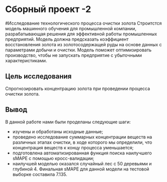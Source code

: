 # Сборный проект -2
#Исследование технологического процесса очистки золота
Строитстся модель машинного обучения для промышленной компании, разрабатывающая решения для эффективной работы промышленных предприятий. Модель должна предсказать коэффициент восстановления золота из золотосодержащей руды на основе данных с параметрами добычи и очистки. Модель поможет оптимизировать производство, чтобы не запускать предприятие с убыточными характеристиками.

## Цель исследования
Спрогнозировать концентрацию золота при проведении процесса очистки золота.

## Вывод
В данной работе нами были проделаны следующие шаги:

- изучены и обработаны исходные данные;
- проведено исследование суммарных концентрации веществ на различных этапах очистки, в ходе которого мы определили, что концентрация веществ к концу процесса уменьшается;
- подготовлена автоматизированная функция поиска наилучшего sMAPE с помощью кросс-валидации;
- наилучшей моделью оказался случайный лес с 50 деревьями и глубиной 4. Финальная sMAPE для данной модели на тестовой выборке составила 7.135.
